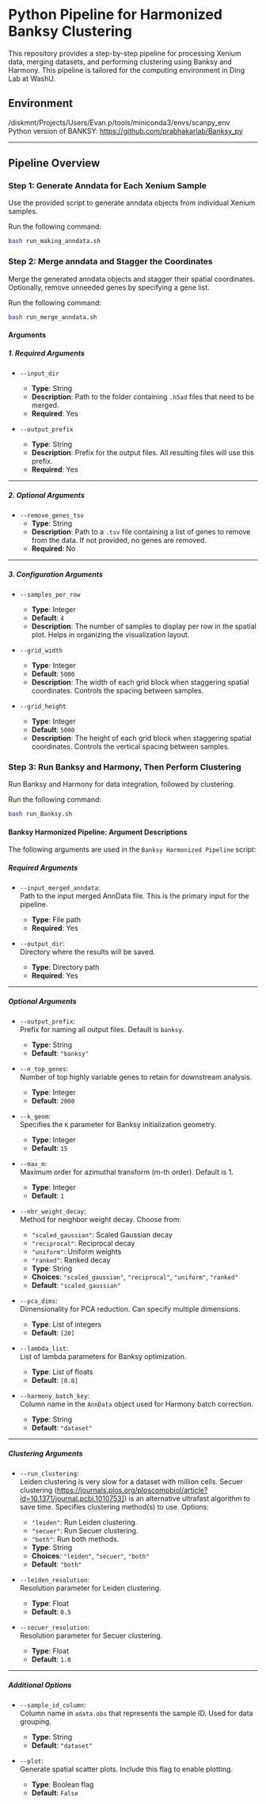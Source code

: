 # Python Pipeline for Harmonized Banksy Clustering

This repository provides a step-by-step pipeline for processing Xenium data, merging datasets, and performing clustering using Banksy and Harmony. This pipeline is tailored for the computing environment in Ding Lab at WashU.

## Environment
/diskmnt/Projects/Users/Evan.p/tools/miniconda3/envs/scanpy_env \
Python version of BANKSY: https://github.com/prabhakarlab/Banksy_py

---

## **Pipeline Overview**

### **Step 1: Generate Anndata for Each Xenium Sample**
Use the provided script to generate anndata objects from individual Xenium samples.

Run the following command:
```bash
bash run_making_anndata.sh
```
### **Step 2: Merge anndata and Stagger the Coordinates**
Merge the generated anndata objects and stagger their spatial coordinates. Optionally, remove unneeded genes by specifying a gene list.

Run the following command:
```bash
bash run_merge_anndata.sh
```

#### **Arguments**

##### **1. Required Arguments**
- `--input_dir`  
  - **Type**: String  
  - **Description**: Path to the folder containing `.h5ad` files that need to be merged.  
  - **Required**: Yes  

- `--output_prefix`  
  - **Type**: String  
  - **Description**: Prefix for the output files. All resulting files will use this prefix.  
  - **Required**: Yes  

---

##### **2. Optional Arguments**
- `--remove_genes_tsv`  
  - **Type**: String  
  - **Description**: Path to a `.tsv` file containing a list of genes to remove from the data. If not provided, no genes are removed.  
  - **Required**: No  

---

##### **3. Configuration Arguments**
- `--samples_per_row`  
  - **Type**: Integer  
  - **Default**: `4`  
  - **Description**: The number of samples to display per row in the spatial plot. Helps in organizing the visualization layout.

- `--grid_width`  
  - **Type**: Integer  
  - **Default**: `5000`  
  - **Description**: The width of each grid block when staggering spatial coordinates. Controls the spacing between samples.

- `--grid_height`  
  - **Type**: Integer  
  - **Default**: `5000`  
  - **Description**: The height of each grid block when staggering spatial coordinates. Controls the vertical spacing between samples.



### **Step 3: Run Banksy and Harmony, Then Perform Clustering**
Run Banksy and Harmony for data integration, followed by clustering.

Run the following command:
```bash
bash run_Banksy.sh
```

#### Banksy Harmonized Pipeline: Argument Descriptions

The following arguments are used in the `Banksy Harmonized Pipeline` script:

##### **Required Arguments**
- `--input_merged_anndata`:  
  Path to the input merged AnnData file. This is the primary input for the pipeline.
  - **Type**: File path
  - **Required**: Yes

- `--output_dir`:  
  Directory where the results will be saved.
  - **Type**: Directory path
  - **Required**: Yes

---

##### **Optional Arguments**
- `--output_prefix`:  
  Prefix for naming all output files. Default is `banksy`.
  - **Type**: String
  - **Default**: `"banksy"`

- `--n_top_genes`:  
  Number of top highly variable genes to retain for downstream analysis.
  - **Type**: Integer
  - **Default**: `2000`

- `--k_geom`:  
  Specifies the `K` parameter for Banksy initialization geometry.
  - **Type**: Integer
  - **Default**: `15`

- `--max_m`:  
  Maximum order for azimuthal transform (m-th order). Default is 1.
  - **Type**: Integer
  - **Default**: `1`

- `--nbr_weight_decay`:  
  Method for neighbor weight decay. Choose from:
  - `"scaled_gaussian"`: Scaled Gaussian decay
  - `"reciprocal"`: Reciprocal decay
  - `"uniform"`: Uniform weights
  - `"ranked"`: Ranked decay
  - **Type**: String
  - **Choices**: `"scaled_gaussian"`, `"reciprocal"`, `"uniform"`, `"ranked"`
  - **Default**: `"scaled_gaussian"`

- `--pca_dims`:  
  Dimensionality for PCA reduction. Can specify multiple dimensions.
  - **Type**: List of integers
  - **Default**: `[20]`

- `--lambda_list`:  
  List of lambda parameters for Banksy optimization.
  - **Type**: List of floats
  - **Default**: `[0.8]`

- `--harmony_batch_key`:  
  Column name in the `AnnData` object used for Harmony batch correction.
  - **Type**: String
  - **Default**: `"dataset"`

---

##### **Clustering Arguments**
- `--run_clustering`:  
  Leiden clustering is very slow for a dataset with million cells. Secuer clustering (https://journals.plos.org/ploscompbiol/article?id=10.1371/journal.pcbi.1010753]) is an alternative ultrafast algorithm to save time.
  Specifies clustering method(s) to use. Options:
  - `"leiden"`: Run Leiden clustering.
  - `"secuer"`: Run Secuer clustering.
  - `"both"`: Run both methods.
  - **Type**: String
  - **Choices**: `"leiden"`, `"secuer"`, `"both"`
  - **Default**: `"both"`

- `--leiden_resolution`:  
  Resolution parameter for Leiden clustering.
  - **Type**: Float
  - **Default**: `0.5`

- `--secuer_resolution`:  
  Resolution parameter for Secuer clustering.
  - **Type**: Float
  - **Default**: `1.0`

---

##### **Additional Options**
- `--sample_id_column`:  
  Column name in `adata.obs` that represents the sample ID. Used for data grouping.
  - **Type**: String
  - **Default**: `"dataset"`

- `--plot`:  
  Generate spatial scatter plots. Include this flag to enable plotting.
  - **Type**: Boolean flag
  - **Default**: `False`


